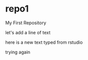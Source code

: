 # repo1
My First Repository 

let's add a line of text

here is a new text typed from rstudio

trying again
